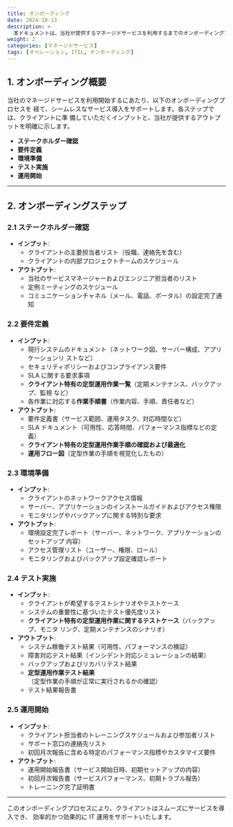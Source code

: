 ```yaml
---
title: オンボーディング
date: 2024-10-13
description: >
  本ドキュメントは、当社が提供するマネージドサービスを利用するまでのオンボーディングプロセスについて説明しています。各ステップごとに詳細な内容を記載し、クライアントがスムーズにサービスを利用開始できるようサポートします。
weight: 2
categories: [マネージドサービス]
tags: [オペレーション, ITIL, オンボーディング]
---
```


## 1. オンボーディング概要

当社のマネージドサービスを利用開始するにあたり、以下のオンボーディングプロセスを
経て、シームレスなサービス導入をサポートします。各ステップでは、クライアントに準
備していただくインプットと、当社が提供するアウトプットを明確に示します。

- **ステークホルダー確認**
- **要件定義**
- **環境準備**
- **テスト実施**
- **運用開始**

---

## 2. オンボーディングステップ

### 2.1 ステークホルダー確認

- **インプット**:
  - クライアントの主要担当者リスト（役職、連絡先を含む）
  - クライアントの内部プロジェクトチームのスケジュール
- **アウトプット**:
  - 当社のサービスマネージャーおよびエンジニア担当者のリスト
  - 定例ミーティングのスケジュール
  - コミュニケーションチャネル（メール、電話、ポータル）の設定完了通知

### 2.2 要件定義

- **インプット**:
  - 現行システムのドキュメント（ネットワーク図、サーバー構成、アプリケーションリ
    ストなど）
  - セキュリティポリシーおよびコンプライアンス要件
  - SLA に関する要求事項
  - **クライアント特有の定型運用作業一覧**（定期メンテナンス、バックアップ、監視
    など）
  - 各作業に対応する**作業手順書**（作業内容、手順、責任者など）
- **アウトプット**:
  - 要件定義書（サービス範囲、運用タスク、対応時間など）
  - SLA ドキュメント（可用性、応答時間、パフォーマンス指標などの定義）
  - **クライアント特有の定型運用作業手順の確認および最適化**
  - **運用フロー図**（定型作業の手順を視覚化したもの）

### 2.3 環境準備

- **インプット**:
  - クライアントのネットワークアクセス情報
  - サーバー、アプリケーションのインストールガイドおよびアクセス権限
  - モニタリングやバックアップに関する特別な要求
- **アウトプット**:
  - 環境設定完了レポート（サーバー、ネットワーク、アプリケーションのセットアップ
    内容）
  - アクセス管理リスト（ユーザー、権限、ロール）
  - モニタリングおよびバックアップ設定確認レポート

### 2.4 テスト実施

- **インプット**:
  - クライアントが希望するテストシナリオやテストケース
  - システムの重要性に基づいたテスト優先度リスト
  - **クライアント特有の定型運用作業に関するテストケース**（バックアップ、モニタ
    リング、定期メンテナンスのシナリオ）
- **アウトプット**:
  - システム稼働テスト結果（可用性、パフォーマンスの検証）
  - 障害対応テスト結果（インシデント対応シミュレーションの結果）
  - バックアップおよびリカバリテスト結果
  - **定型運用作業テスト結果**（定型作業の手順が正常に実行されるかの確認）
  - テスト結果報告書

### 2.5 運用開始

- **インプット**:
  - クライアント担当者のトレーニングスケジュールおよび参加者リスト
  - サポート窓口の連絡先リスト
  - 初回月次報告に含める特定のパフォーマンス指標やカスタマイズ要件
- **アウトプット**:
  - 運用開始報告書（サービス開始日時、初期セットアップの内容）
  - 初回月次報告書（サービスパフォーマンス、初期トラブル報告）
  - トレーニング完了証明書

---

このオンボーディングプロセスにより、クライアントはスムーズにサービスを導入でき、
効率的かつ効果的に IT 運用をサポートいたします。
